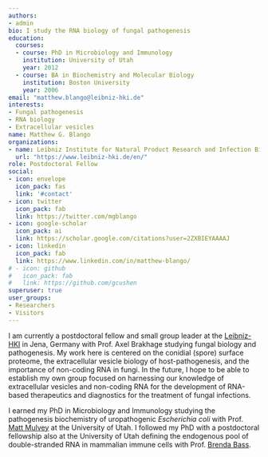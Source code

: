 ```yaml
---
authors:
- admin
bio: I study the RNA biology of fungal pathogenesis
education:
  courses:
  - course: PhD in Microbiology and Immunology
    institution: University of Utah
    year: 2012
  - course: BA in Biochemistry and Molecular Biology
    institution: Boston University
    year: 2006
email: "matthew.blango@leibniz-hki.de"
interests:
- Fungal pathogenesis
- RNA biology
- Extracellular vesicles 
name: Matthew G. Blango
organizations:
- name: Leibniz Institute for Natural Product Research and Infection Biology (Leibniz-HKI)
  url: "https://www.leibniz-hki.de/en/"
role: Postdoctoral Fellow
social:
- icon: envelope
  icon_pack: fas
  link: '#contact'
- icon: twitter
  icon_pack: fab
  link: https://twitter.com/mgblango
- icon: google-scholar
  icon_pack: ai
  link: https://scholar.google.com/citations?user=2ZXBIEYAAAAJ
- icon: linkedin
  icon_pack: fab
  link: https://www.linkedin.com/in/matthew-blango/
# - icon: github
#   icon_pack: fab
#   link: https://github.com/gcushen
superuser: true
user_groups:
- Researchers
- Visitors
---
```


I am currently a postdoctoral fellow and small group leader at the [Leibniz-HKI](https://www.leibniz-hki.de/en/home.html) in Jena, Germany with Prof. Axel Brakhage studying fungal biology and pathogenesis. My work here is centered on the conidial (spore) surface proteome, the extracellular vesicle biology of host-pathogenesis, and the importance of non-coding RNA in fungi. In the future, I hope to be able to establish my own group focused on harnessing our knowledge of extracellular vesicles and non-coding RNA for the development of RNA-based therapeutics and diagnostics for the treatment of fungal infections. 

I earned my PhD in Microbiology and Immunology studying the pathogenesis biochemistry of uropathogenic *Escherichia coli* with Prof. [Matt Mulvey](https://www.bioscience.utah.edu/faculty/mulvey/mulvey.php) at the University of Utah. I followed my PhD with a postdoctoral fellowship also at the University of Utah defining the endogenous pool of double-stranded RNA in mammalian immune cells with Prof. [Brenda Bass](https://biochem.utah.edu/bass/). 

